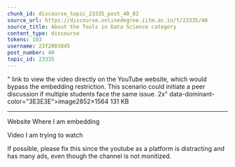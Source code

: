 ```yaml
---
chunk_id: discourse_topic_23335_post_40_02
source_url: https://discourse.onlinedegree.iitm.ac.in/t/23335/40
source_title: About the Tools in Data Science category
content_type: discourse
tokens: 103
username: 23f2003845
post_number: 40
topic_id: 23335
---
```


" link to view the video directly on the YouTube website, which would bypass the embedding restriction. This scenario could initiate a peer discussion if multiple students face the same issue. 2x" data-dominant-color="3E3E3E">image2852×1564 131 KB

---

Website Where I am embedding

Video I am trying to watch

If possible, please fix this since the youtube as a platform is distracting and has many ads, even though the channel is not monitized.
